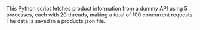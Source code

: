 This Python script fetches product information from a dummy API using 5 processes, each with 20 threads, making a total of 100 concurrent requests. 
The data is saved in a products.json file.

